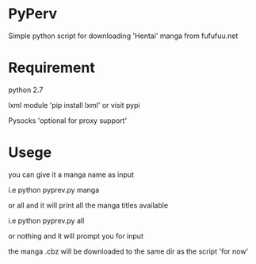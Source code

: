 PyPerv
======

Simple python script for downloading 'Hentai' manga from fufufuu.net

Requirement
===========

python 2.7

lxml module 'pip install lxml' or visit pypi

Pysocks 'optional for proxy support'

Usege
=====

you can give it a manga name as input 

i.e python pyprev.py manga

or all and it will print all the manga titles available 

i.e python pyprev.py all

or nothing and it will prompt you for input

the manga .cbz will be downloaded to the same dir as the script 'for now'
